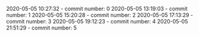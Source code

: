 2020-05-05 10:27:32 - commit number: 0
2020-05-05 13:19:03 - commit number: 1
2020-05-05 15:20:28 - commit number: 2
2020-05-05 17:13:29 - commit number: 3
2020-05-05 19:12:23 - commit number: 4
2020-05-05 21:51:29 - commit number: 5
